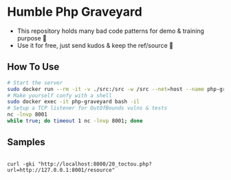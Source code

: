 # Humble Php Graveyard

- This repository holds many bad code patterns for demo & training purpose 📖
- Use it for free, just send kudos & keep the ref/source 🙏

## How To Use

```bash
# Start the server
sudo docker run --rm -it -v ./src:/src -w /src --net=host --name php-graveyard php:8.1 php -S 127.0.0.1:8000
# Make yourself confy with a shell
sudo docker exec -it php-graveyard bash -il
# Setup a TCP listener for OutOfBounds vulns & tests
nc -lnvp 8001
while true; do timeout 1 nc -lnvp 8001; done 
```

## Samples

```

curl -gki "http://localhost:8000/20_toctou.php?url=http://127.0.0.1:8001/resource"

```